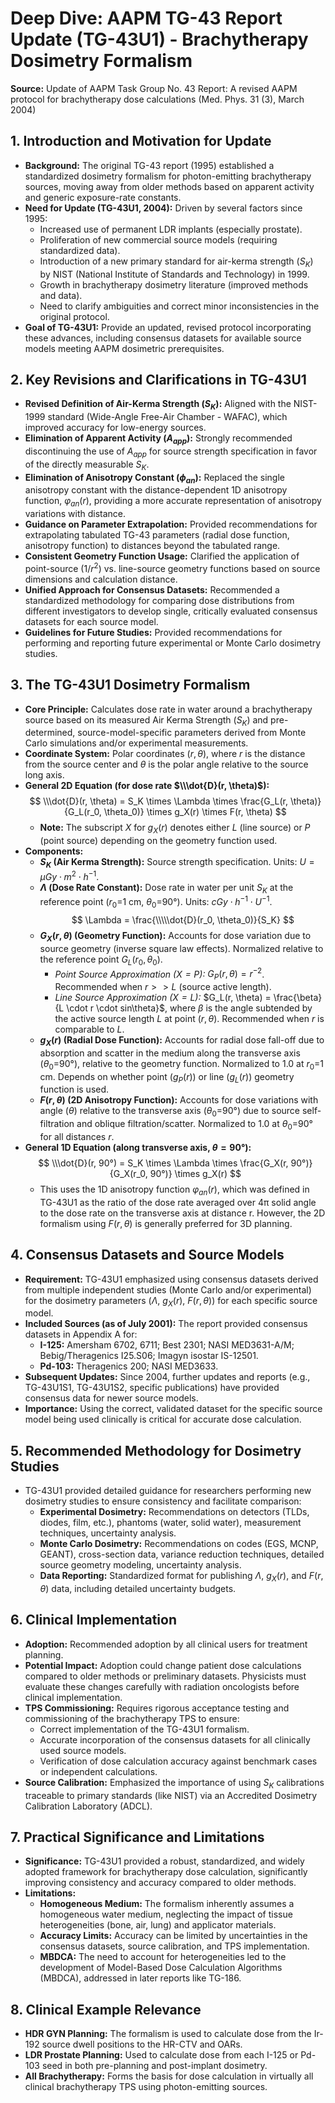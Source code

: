 # Deep Dive: AAPM TG-43 Report Update (TG-43U1) - Brachytherapy Dosimetry Formalism

**Source:** Update of AAPM Task Group No. 43 Report: A revised AAPM protocol for brachytherapy dose calculations (Med. Phys. 31 (3), March 2004)

## 1. Introduction and Motivation for Update

*   **Background:** The original TG-43 report (1995) established a standardized dosimetry formalism for photon-emitting brachytherapy sources, moving away from older methods based on apparent activity and generic exposure-rate constants.
*   **Need for Update (TG-43U1, 2004):** Driven by several factors since 1995:
    *   Increased use of permanent LDR implants (especially prostate).
    *   Proliferation of new commercial source models (requiring standardized data).
    *   Introduction of a new primary standard for air-kerma strength ($S_K$) by NIST (National Institute of Standards and Technology) in 1999.
    *   Growth in brachytherapy dosimetry literature (improved methods and data).
    *   Need to clarify ambiguities and correct minor inconsistencies in the original protocol.
*   **Goal of TG-43U1:** Provide an updated, revised protocol incorporating these advances, including consensus datasets for available source models meeting AAPM dosimetric prerequisites.

## 2. Key Revisions and Clarifications in TG-43U1

*   **Revised Definition of Air-Kerma Strength ($S_K$):** Aligned with the NIST-1999 standard (Wide-Angle Free-Air Chamber - WAFAC), which improved accuracy for low-energy sources.
*   **Elimination of Apparent Activity ($A_{app}$):** Strongly recommended discontinuing the use of $A_{app}$ for source strength specification in favor of the directly measurable $S_K$.
*   **Elimination of Anisotropy Constant ($\phi_{an}$):** Replaced the single anisotropy constant with the distance-dependent 1D anisotropy function, $φ_{an}(r)$, providing a more accurate representation of anisotropy variations with distance.
*   **Guidance on Parameter Extrapolation:** Provided recommendations for extrapolating tabulated TG-43 parameters (radial dose function, anisotropy function) to distances beyond the tabulated range.
*   **Consistent Geometry Function Usage:** Clarified the application of point-source ($1/r^2$) vs. line-source geometry functions based on source dimensions and calculation distance.
*   **Unified Approach for Consensus Datasets:** Recommended a standardized methodology for comparing dose distributions from different investigators to develop single, critically evaluated consensus datasets for each source model.
*   **Guidelines for Future Studies:** Provided recommendations for performing and reporting future experimental or Monte Carlo dosimetry studies.

## 3. The TG-43U1 Dosimetry Formalism

*   **Core Principle:** Calculates dose rate in water around a brachytherapy source based on its measured Air Kerma Strength ($S_K$) and pre-determined, source-model-specific parameters derived from Monte Carlo simulations and/or experimental measurements.
*   **Coordinate System:** Polar coordinates $(r, \theta)$, where $r$ is the distance from the source center and $θ$ is the polar angle relative to the source long axis.
*   **General 2D Equation (for dose rate $\\\dot{D}(r, \theta)$):**
    $$ \\\dot{D}(r, \theta) = S_K \times \Lambda \times \frac{G_L(r, \theta)}{G_L(r_0, \theta_0)} \times g_X(r) \times F(r, \theta) $$ 
    *   **Note:** The subscript $X$ for $g_X(r)$ denotes either $L$ (line source) or $P$ (point source) depending on the geometry function used.
*   **Components:**
    *   **$S_K$ (Air Kerma Strength):** Source strength specification. Units: $U = µGy \cdot m^2 \cdot h^{-1}$.
    *   **$\Lambda$ (Dose Rate Constant):** Dose rate in water per unit $S_K$ at the reference point ($r_0$=1 cm, $θ_0$=90°). Units: $cGy \cdot h^{-1} \cdot U^{-1}$.
        $$ \Lambda = \frac{\\\\\dot{D}(r_0, \theta_0)}{S_K} $$ 
    *   **$G_X(r, \theta)$ (Geometry Function):** Accounts for dose variation due to source geometry (inverse square law effects). Normalized relative to the reference point $G_L(r_0, \theta_0)$.
        *   *Point Source Approximation ($X=P$):* $G_P(r, \theta) = r^{-2}$. Recommended when $r >> L$ (source active length).
        *   *Line Source Approximation ($X=L$):* $G_L(r, \theta) = \frac{\beta}{L \cdot r \cdot sin\theta}$, where $\beta$ is the angle subtended by the active source length $L$ at point $(r, \theta)$. Recommended when $r$ is comparable to $L$.
    *   **$g_X(r)$ (Radial Dose Function):** Accounts for radial dose fall-off due to absorption and scatter in the medium along the transverse axis ($θ_0$=90°), relative to the geometry function. Normalized to 1.0 at $r_0$=1 cm. Depends on whether point ($g_P(r)$) or line ($g_L(r)$) geometry function is used.
    *   **$F(r, \theta)$ (2D Anisotropy Function):** Accounts for dose variations with angle ($θ$) relative to the transverse axis ($θ_0$=90°) due to source self-filtration and oblique filtration/scatter. Normalized to 1.0 at $θ_0$=90° for all distances $r$.
*   **General 1D Equation (along transverse axis, $θ=90°$):**
    $$ \\\dot{D}(r, 90°) = S_K \times \Lambda \times \frac{G_X(r, 90°)}{G_X(r_0, 90°)} \times g_X(r) $$ 
    *   This uses the 1D anisotropy function $φ_{an}(r)$, which was defined in TG-43U1 as the ratio of the dose rate averaged over 4π solid angle to the dose rate on the transverse axis at distance r. However, the 2D formalism using $F(r, \theta)$ is generally preferred for 3D planning.

## 4. Consensus Datasets and Source Models

*   **Requirement:** TG-43U1 emphasized using consensus datasets derived from multiple independent studies (Monte Carlo and/or experimental) for the dosimetry parameters ($\Lambda$, $g_X(r)$, $F(r, \theta)$) for each specific source model.
*   **Included Sources (as of July 2001):** The report provided consensus datasets in Appendix A for:
    *   **I-125:** Amersham 6702, 6711; Best 2301; NASI MED3631-A/M; Bebig/Theragenics I25.S06; Imagyn isostar IS-12501.
    *   **Pd-103:** Theragenics 200; NASI MED3633.
*   **Subsequent Updates:** Since 2004, further updates and reports (e.g., TG-43U1S1, TG-43U1S2, specific publications) have provided consensus data for newer source models.
*   **Importance:** Using the correct, validated dataset for the specific source model being used clinically is critical for accurate dose calculation.

## 5. Recommended Methodology for Dosimetry Studies

*   TG-43U1 provided detailed guidance for researchers performing new dosimetry studies to ensure consistency and facilitate comparison:
    *   **Experimental Dosimetry:** Recommendations on detectors (TLDs, diodes, film, etc.), phantoms (water, solid water), measurement techniques, uncertainty analysis.
    *   **Monte Carlo Dosimetry:** Recommendations on codes (EGS, MCNP, GEANT), cross-section data, variance reduction techniques, detailed source geometry modeling, uncertainty analysis.
    *   **Data Reporting:** Standardized format for publishing $\Lambda$, $g_X(r)$, and $F(r, \theta)$ data, including detailed uncertainty budgets.

## 6. Clinical Implementation

*   **Adoption:** Recommended adoption by all clinical users for treatment planning.
*   **Potential Impact:** Adoption could change patient dose calculations compared to older methods or preliminary datasets. Physicists must evaluate these changes carefully with radiation oncologists before clinical implementation.
*   **TPS Commissioning:** Requires rigorous acceptance testing and commissioning of the brachytherapy TPS to ensure:
    *   Correct implementation of the TG-43U1 formalism.
    *   Accurate incorporation of the consensus datasets for all clinically used source models.
    *   Verification of dose calculation accuracy against benchmark cases or independent calculations.
*   **Source Calibration:** Emphasized the importance of using $S_K$ calibrations traceable to primary standards (like NIST) via an Accredited Dosimetry Calibration Laboratory (ADCL).

## 7. Practical Significance and Limitations

*   **Significance:** TG-43U1 provided a robust, standardized, and widely adopted framework for brachytherapy dose calculation, significantly improving consistency and accuracy compared to older methods.
*   **Limitations:**
    *   **Homogeneous Medium:** The formalism inherently assumes a homogeneous water medium, neglecting the impact of tissue heterogeneities (bone, air, lung) and applicator materials.
    *   **Accuracy Limits:** Accuracy can be limited by uncertainties in the consensus datasets, source calibration, and TPS implementation.
    *   **MBDCA:** The need to account for heterogeneities led to the development of Model-Based Dose Calculation Algorithms (MBDCA), addressed in later reports like TG-186.

## 8. Clinical Example Relevance

*   **HDR GYN Planning:** The formalism is used to calculate dose from the Ir-192 source dwell positions to the HR-CTV and OARs.
*   **LDR Prostate Planning:** Used to calculate dose from each I-125 or Pd-103 seed in both pre-planning and post-implant dosimetry.
*   **All Brachytherapy:** Forms the basis for dose calculation in virtually all clinical brachytherapy TPS using photon-emitting sources.


